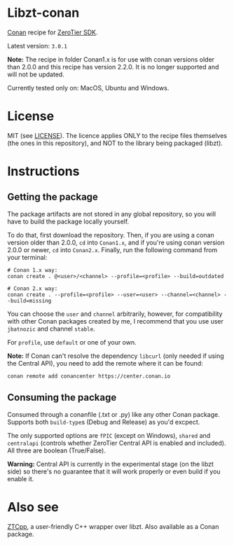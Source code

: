 # Libzt-conan
[Conan](https://conan.io/) recipe for [ZeroTier SDK](https://github.com/zerotier/libzt).

Latest version: `3.0.1`

**Note:** The recipe in folder Conan1.x is for use with conan versions older than 2.0.0 and this recipe has version 2.2.0.
It is no longer supported and will not be updated.

Currently tested only on: MacOS, Ubuntu and Windows.

# License
MIT (see [LICENSE](https://github.com/jbatnozic/libzt-conan/blob/master/LICENSE)).
The licence applies ONLY to the recipe files themselves (the ones in this repository), and NOT to the library being packaged (libzt).

# Instructions

## Getting the package
The package artifacts are not stored in any global repository, so you will have to build the package locally yourself.

To do that, first download the repository. Then, if you are using a conan version older than 2.0.0, `cd` into `Conan1.x`,
and if you're using conan version 2.0.0 or newer, `cd` into `Conan2.x`. Finally, run the following command from your terminal:

```
# Conan 1.x way:
conan create . @<user>/<channel> --profile=<profile> --build=outdated

# Conan 2.x way:
conan create . --profile=<profile> --user=<user> --channel=<channel> --build=missing
```

You can choose the `user` and `channel` arbitrarily, however, for compatibility with other Conan packages created by 
me, I recommend that you use user `jbatnozic` and channel `stable`.

For `profile`, use `default` or one of your own. 

**Note:** If Conan can't resolve the dependency `libcurl` (only needed if using the Central API), you need to add the remote where it can be found:
```
conan remote add conancenter https://center.conan.io
```

## Consuming the package
Consumed through a conanfile (.txt or .py) like any other Conan package. Supports both `build-type`s (Debug and Release) as you'd excpect.

The only supported options are `fPIC` (except on Windows), `shared` and `centralapi` (controls whether ZeroTier Central API is
enabled and included). All three are boolean (True/False).

**Warning:** Central API is currently in the experimental stage (on the libzt side) so there's no guarantee that it will work properly or even build if you enable it.

# Also see
[ZTCpp](https://github.com/jbatnozic/ztcpp), a user-friendly C++ wrapper over libzt. Also available as a Conan package.
